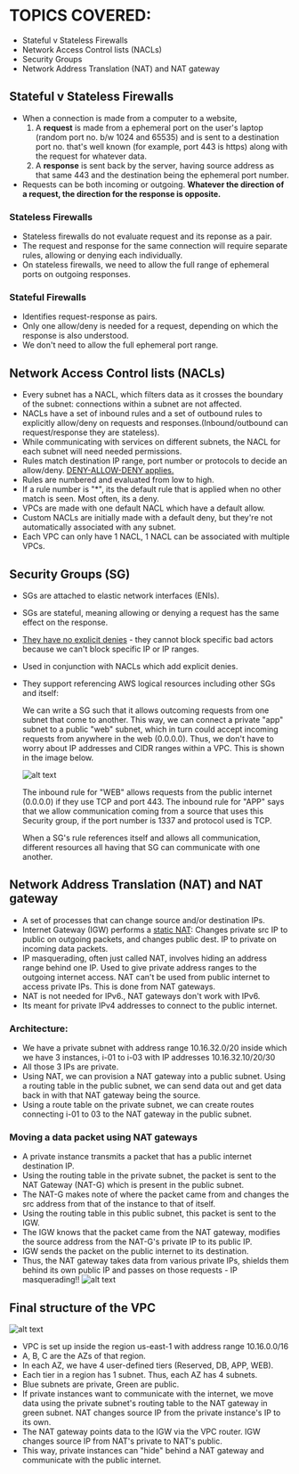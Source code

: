 # TOPICS COVERED:
- Stateful v Stateless Firewalls
- Network Access Control lists (NACLs)
- Security Groups
- Network Address Translation (NAT) and NAT gateway

## Stateful v Stateless Firewalls
- When a connection is made from a computer to a website,
    1. A **request** is made from a ephemeral port on the user's laptop (random port no. b/w 1024 and 65535) and is sent to a destination port no. that's well known (for example, port 443 is https) along with the request for whatever data.
    2. A **response** is sent back by the server, having source address as that same 443 and the destination being the ephemeral port number.
- Requests can be both incoming or outgoing. **Whatever the direction of a request, the direction for the response is opposite.**

### Stateless Firewalls
- Stateless firewalls do not evaluate request and its reponse as a pair. 
- The request and response for the same connection will require separate rules, allowing or denying each individually. 
- On stateless firewalls, we need to allow the full range of ephemeral ports on outgoing responses.

### Stateful Firewalls
- Identifies request-response as pairs.
- Only one allow/deny is needed for a request, depending on which the response is also understood. 
- We don't need to allow the full ephemeral port range. 

## Network Access Control lists (NACLs)
- Every subnet has a NACL, which filters data as it crosses the boundary of the subnet: connections within a subnet are not affected.
- NACLs have a set of inbound rules and a set of outbound rules to explicitly allow/deny on requests and responses.(Inbound/outbound can request/response they are stateless).
- While communicating with services on different subnets, the NACL for each subnet will need needed permissions. 
- Rules match destination IP range, port number or protocols to decide an allow/deny. <ins>DENY-ALLOW-DENY applies.</ins>
- Rules are numbered and evaluated from low to high.
- If a rule number is "*", its the default rule that is applied when no other match is seen. Most often, its a deny. 
- VPCs are made with one default NACL which have a default allow.
- Custom NACLs are initially made with a default deny, but they're not automatically associated with any subnet. 
- Each VPC can only have 1 NACL, 1 NACL can be associated with multiple VPCs. 

## Security Groups (SG)
- SGs are attached to elastic network interfaces (ENIs).
- SGs are stateful, meaning allowing or denying a request has the same effect on the response. 
- <ins>They have no explicit denies</ins> - they cannot block specific bad actors because we can't block specific IP or IP ranges. 
- Used in conjunction with NACLs which add explicit denies. 
- They support referencing AWS logical resources including other SGs and itself:
    <p>We can write a SG such that it allows outcoming requests from one subnet that come to another. This way, we can connect a private "app" subnet to a public "web" subnet, which in turn could accept incoming requests from anywhere in the web (0.0.0.0). Thus, we don't have to worry about IP addresses and CIDR ranges within a VPC. This is shown in the image below.</p>
    
    ![alt text](<Screenshots/Screenshot 2024-06-03 at 5.31.53 PM.png>)

    <p>The inbound rule for "WEB" allows requests from the public internet (0.0.0.0) if they use TCP and port 443. The inbound rule for "APP" says that we allow communication coming from a source that uses this Security group, if the port number is 1337 and protocol used is TCP.
    </p>
    <p> When a SG's rule references itself and allows all communication, different resources all having that SG can communicate with one another.</p>

## Network Address Translation (NAT) and NAT gateway
- A set of processes that can change source and/or destination IPs.
- Internet Gateway (IGW) performs a <ins>static NAT</ins>: Changes private src IP to public on outgoing packets, and changes public dest. IP to private on incoming data packets.
- IP masquerading, often just called NAT, involves hiding an address range behind one IP. Used to give private address ranges to the outgoing internet access. NAT can't be used from public internet to access private IPs. This is done from NAT gateways.
- NAT is not needed for IPv6., NAT gateways don't work with IPv6. 
- Its meant for private IPv4 addresses to connect to the public internet. 

### Architecture:
- We have a private subnet with address range 10.16.32.0/20 inside which we have 3 instances, i-01 to i-03 with IP addresses 10.16.32.10/20/30
- All those 3 IPs are private.
- Using NAT, we can provision a NAT gateway into a public subnet. Using a routing table in the public subnet, we can send data out and get data back in with that NAT gateway being the source.
- Using a route table on the private subnet, we can create routes connecting i-01 to 03 to the NAT gateway in the public subnet. 

### Moving a data packet using NAT gateways
- A private instance transmits a packet that has a public internet destination IP.
- Using the routing table in the private subnet, the packet is sent to the NAT Gateway (NAT-G) which is present in the public subnet.
- The NAT-G makes note of where the packet came from and changes the src address from that of the instance to that of itself. 
- Using the routing table in this public subnet, this packet is sent to the IGW.
- The IGW knows that the packet came from the NAT gateway, modifies the source address from the NAT-G's private IP to its public IP.
- IGW sends the packet on the public internet to its destination.
- Thus, the NAT gateway takes data from various private IPs, shields them behind its own public IP and passes on those requests - IP masquerading!!
![alt text](<Screenshots/Screenshot 2024-06-03 at 6.34.46 PM.png>)

## Final structure of the VPC
![alt text](<Screenshots/Screenshot 2024-06-04 at 11.29.24 AM.png>)

- VPC is set up inside the region us-east-1 with address range 10.16.0.0/16
- A, B, C are the AZs of that region.
- In each AZ, we have 4 user-defined tiers (Reserved, DB, APP, WEB).
- Each tier in a region has 1 subnet. Thus, each AZ has 4 subnets.
- Blue subnets are private, Green are public. 
- If private instances want to communicate with the internet, we move data using the private subnet's routing table to the NAT gateway in green subnet. NAT changes source IP from the private instance's IP to its own.
- The NAT gateway points data to the IGW via the VPC router. IGW changes source IP from NAT's private to NAT's public.
- This way, private instances can "hide" behind a NAT gateway and communicate with the public internet. 